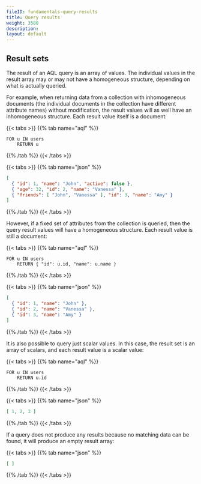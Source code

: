 ```yaml
---
fileID: fundamentals-query-results
title: Query results
weight: 3580
description: 
layout: default
---
```

## Result sets

The result of an AQL query is an array of values. The individual values in the
result array may or may not have a homogeneous structure, depending on what is
actually queried.

For example, when returning data from a collection with inhomogeneous documents
(the individual documents in the collection have different attribute names)
without modification, the result values will as well have an inhomogeneous
structure. Each result value itself is a document:

{{< tabs >}}
{{% tab name="aql" %}}
```aql
FOR u IN users
    RETURN u
```
{{% /tab %}}
{{< /tabs >}}

{{< tabs >}}
{{% tab name="json" %}}
```json
[
  { "id": 1, "name": "John", "active": false },
  { "age": 32, "id": 2, "name": "Vanessa" },
  { "friends": [ "John", "Vanessa" ], "id": 3, "name": "Amy" }
]
```
{{% /tab %}}
{{< /tabs >}}

However, if a fixed set of attributes from the collection is queried, then the 
query result values will have a homogeneous structure. Each result value is
still a document:

{{< tabs >}}
{{% tab name="aql" %}}
```aql
FOR u IN users
    RETURN { "id": u.id, "name": u.name }
```
{{% /tab %}}
{{< /tabs >}}

{{< tabs >}}
{{% tab name="json" %}}
```json
[
  { "id": 1, "name": "John" },
  { "id": 2, "name": "Vanessa" },
  { "id": 3, "name": "Amy" }
]
```
{{% /tab %}}
{{< /tabs >}}

It is also possible to query just scalar values. In this case, the result set
is an array of scalars, and each result value is a scalar value:

{{< tabs >}}
{{% tab name="aql" %}}
```aql
FOR u IN users
    RETURN u.id
```
{{% /tab %}}
{{< /tabs >}}

{{< tabs >}}
{{% tab name="json" %}}
```json
[ 1, 2, 3 ]
```
{{% /tab %}}
{{< /tabs >}}

If a query does not produce any results because no matching data can be
found, it will produce an empty result array:

{{< tabs >}}
{{% tab name="json" %}}
```json
[ ]
```
{{% /tab %}}
{{< /tabs >}}
